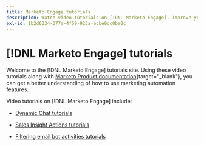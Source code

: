 ```yaml
---
title: Marketo Engage tutorials
description: Watch video tutorials on [!DNL Marketo Engage]. Improve your understanding of how to use marketing automation features and more.
exl-id: 1b2d6334-377a-4f59-923a-ecbe0dc0ba0c
---
```

# [!DNL Marketo Engage] tutorials

Welcome to the [!DNL Marketo Engage] tutorials site. Using these video tutorials along with [Marketo Product documentation](https://experienceleague.adobe.com/docs/marketo/using/home.html){target="_blank"}, you can get a better understanding of how to use marketing automation features.

Video tutorials on [!DNL Marketo Engage] include:

* [Dynamic Chat tutorials](dynamic-chat/dynamic-chat-overview.md)

* [Sales Insight Actions tutorials](/help/sales-insight-actions/overview.md)

* [Filtering email bot activities tutorials](filtering-email-bot-activities/setup.md)
